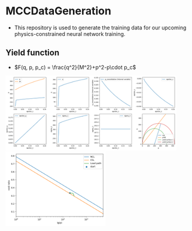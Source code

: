 # MCCDataGeneration

- This repository is used to generate the training data for our upcoming physics-constrained neural network training.

## Yield function
- $F(q, p, p_c) = \frac{q^2}{M^2}+p^2-p\cdot p_c$ 

<img src="figSav/MCCmodel-1.png" alt="MCC loading display" height="200" title="MCC loading display">
<img src="figSav/MCCmodel-2.png" alt="MCC loading display" height="200" title="MCC loading display">

